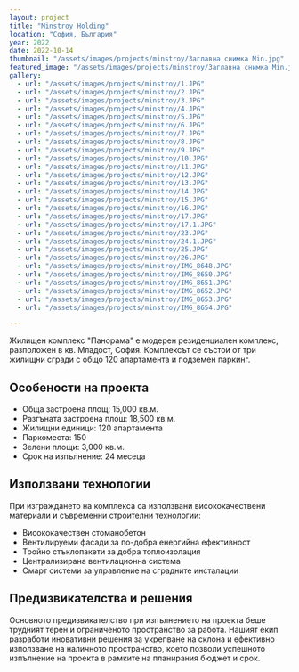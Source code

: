 ```yaml
---
layout: project
title: "Minstroy Holding"
location: "София, България"
year: 2022
date: 2022-10-14
thumbnail: "/assets/images/projects/minstroy/Заглавна снимка Min.jpg"
featured_image: "/assets/images/projects/minstroy/Заглавна снимка Min.jpg"
gallery:
  - url: "/assets/images/projects/minstroy/1.JPG"
  - url: "/assets/images/projects/minstroy/2.JPG"
  - url: "/assets/images/projects/minstroy/3.JPG"
  - url: "/assets/images/projects/minstroy/4.JPG"
  - url: "/assets/images/projects/minstroy/5.JPG"
  - url: "/assets/images/projects/minstroy/6.JPG"
  - url: "/assets/images/projects/minstroy/7.JPG"
  - url: "/assets/images/projects/minstroy/8.JPG"
  - url: "/assets/images/projects/minstroy/9.JPG"
  - url: "/assets/images/projects/minstroy/10.JPG"
  - url: "/assets/images/projects/minstroy/11.JPG"
  - url: "/assets/images/projects/minstroy/12.JPG"
  - url: "/assets/images/projects/minstroy/13.JPG"
  - url: "/assets/images/projects/minstroy/14.JPG"
  - url: "/assets/images/projects/minstroy/15.JPG"
  - url: "/assets/images/projects/minstroy/16.JPG"
  - url: "/assets/images/projects/minstroy/17.JPG"
  - url: "/assets/images/projects/minstroy/17.1.JPG"
  - url: "/assets/images/projects/minstroy/23.JPG"
  - url: "/assets/images/projects/minstroy/24.1.JPG"
  - url: "/assets/images/projects/minstroy/25.JPG"
  - url: "/assets/images/projects/minstroy/26.JPG"
  - url: "/assets/images/projects/minstroy/IMG_8648.JPG"
  - url: "/assets/images/projects/minstroy/IMG_8650.JPG"
  - url: "/assets/images/projects/minstroy/IMG_8651.JPG"
  - url: "/assets/images/projects/minstroy/IMG_8652.JPG"
  - url: "/assets/images/projects/minstroy/IMG_8653.JPG"
  - url: "/assets/images/projects/minstroy/IMG_8654.JPG"

---
```


Жилищен комплекс "Панорама" е модерен резиденциален комплекс, разположен в кв. Младост, София. Комплексът се състои от три жилищни сгради с общо 120 апартамента и подземен паркинг.

## Особености на проекта

- Обща застроена площ: 15,000 кв.м.
- Разгъната застроена площ: 18,500 кв.м.
- Жилищни единици: 120 апартамента
- Паркоместа: 150
- Зелени площи: 3,000 кв.м.
- Срок на изпълнение: 24 месеца

## Използвани технологии

При изграждането на комплекса са използвани висококачествени материали и съвременни строителни технологии:

- Висококачествен стоманобетон
- Вентилируеми фасади за по-добра енергийна ефективност
- Тройно стъклопакети за добра топлоизолация
- Централизирана вентилационна система
- Смарт системи за управление на сградните инсталации

## Предизвикателства и решения

Основното предизвикателство при изпълнението на проекта беше трудният терен и ограниченото пространство за работа. Нашият екип разработи иновативни решения за укрепване на склона и ефективно използване на наличното пространство, което позволи успешното изпълнение на проекта в рамките на планирания бюджет и срок.
